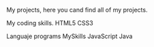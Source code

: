 My projects, here you cand find all of my projects.

My coding skills.
HTML5
CSS3

Languaje programs MySkills
JavaScript
Java

